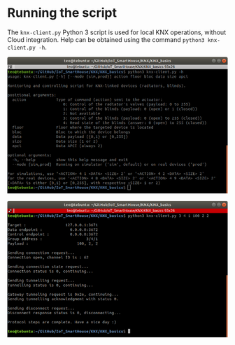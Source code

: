 # Running the script

The `knx-client.py` Python 3 script is used for local KNX operations, without Cloud integration. Help can be obtained using the command `python3 knx-client.py -h`.

![Help](KNXMedia/Help.png)

![Command](KNXMedia/Command.png)
